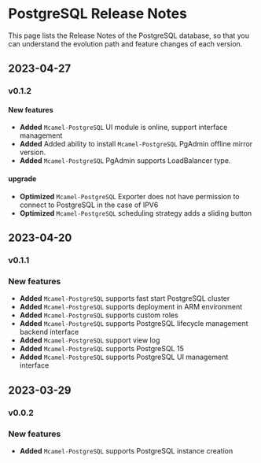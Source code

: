 # PostgreSQL Release Notes

This page lists the Release Notes of the PostgreSQL database, so that you can understand the evolution path and feature changes of each version.

## 2023-04-27

### v0.1.2

#### New features

- **Added** `Mcamel-PostgreSQL` UI module is online, support interface management
- **Added** Added ability to install `Mcamel-PostgreSQL` PgAdmin offline mirror version.
- **Added** `Mcamel-PostgreSQL` PgAdmin supports LoadBalancer type.

#### upgrade

- **Optimized** `Mcamel-PostgreSQL` Exporter does not have permission to connect to PostgreSQL in the case of IPV6
- **Optimized** `Mcamel-PostgreSQL` scheduling strategy adds a sliding button

## 2023-04-20

### v0.1.1

### New features

- **Added** `Mcamel-PostgreSQL` supports fast start PostgreSQL cluster
- **Added** `Mcamel-PostgreSQL` supports deployment in ARM environment
- **Added** `Mcamel-PostgreSQL` supports custom roles
- **Added** `Mcamel-PostgreSQL` supports PostgreSQL lifecycle management backend interface
- **Added** `Mcamel-PostgreSQL` support view log
- **Added** `Mcamel-PostgreSQL` supports PostgreSQL 15
- **Added** `Mcamel-PostgreSQL` supports PostgreSQL UI management interface

## 2023-03-29

### v0.0.2

### New features

- **Added** `Mcamel-PostgreSQL` supports PostgreSQL instance creation